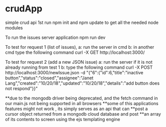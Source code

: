 # crudApp
simple crud api
1st run npm init and npm update to get all the needed node modules


To run the issues server application
  npm run dev

To test for request 1 (list of issues),
   a: run the server in cmd
   b: in another cmd type the following command
		curl -X GET http://localhost:3000/

To test for request 2 (add a new JSON issue)
   a: run the server if it is not already running from test 1
   b: type the following command
		curl -X POST http://localhost:3000/newIssue.json -d "{\"6\":{\"id\":6,\"title\":\"inactive button\",\"status\":\"closed\",\"assignee\":\"Janet Lang\",\"created\":\"10/20/18\",\"updated\":\"10/20/18\",\"details\":\"add button does not respond\"}}"

**due to the mongodb driver being deprecated, and the fetch command in our main.js not being supported in all browsers
**some of this applications features might not work , its simply serves as an api that can
**post a cursor object returned from a mongodb cloud database and post
**an array of its contents to screen using the ejs templating engine



